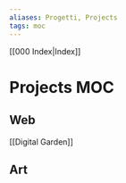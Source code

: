 ```yaml
---
aliases: Progetti, Projects
tags: moc
---
```

[[000 Index|Index]]
# Projects MOC

## Web
[[Digital Garden]]



## Art